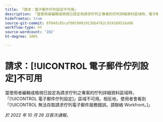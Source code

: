 ```yaml
---
title: 「請求：電子郵件佇列設定不可用」
description: 「當使用者編輯或檢視已設定為請求佇列之專案的佇列詳細資料區域時，電子郵件佇列設定區域不可用。相反地，使用者會看到「無法存取請求佇列電子郵件服務」錯誤。請聯絡 Workfront。」
hidefromtoc: true
source-git-commit: 8f04dc85caf0019001913bb4762c924109516a96
workflow-type: ht
source-wordcount: '102'
ht-degree: 100%

---
```



# 請求：[!UICONTROL 電子郵件佇列設定]不可用

當使用者編輯或檢視已設定為請求佇列之專案的佇列詳細資料區域時，「[!UICONTROL 電子郵件佇列設定]」區域不可用。相反地，使用者會看到「[!UICONTROL 無法存取請求佇列電子郵件服務錯誤。請聯絡 Workfront。]」

_於 2022 年 10 月 26 日首次通報。_

